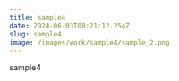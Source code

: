 ```yaml
---
title: sample4
date: 2024-06-03T08:21:12.254Z
slug: sample4
image: /images/work/sample4/sample_2.png
---
```

sample4